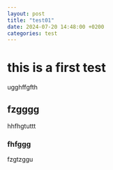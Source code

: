 ```yaml
---
layout: post
title: "test01"
date: 2024-07-20 14:48:00 +0200
categories: test
---
```

# this is a first test
ugghffgfth
## fzgggg
hhfhgtuttt
### fhfggg
fzgtzggu
